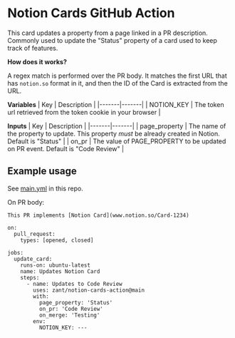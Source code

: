# Notion Cards GitHub Action

This card updates a property from a page linked in a PR description. Commonly used to update the "Status" property of a card used to keep track of features.

**How does it works?**

A regex match is performed over the PR body. It matches the first URL that has `notion.so` format in it, and then the ID of the Card is extracted from the URL.


**Variables**
| Key | Description |
|-------|-------|
| NOTION_KEY | The token url retrieved from the token cookie in your browser |

**Inputs**
| Key | Description |
|-------|-------|
| page_property | The name of the property to update. This property _must_ be already created in Notion. Default is "Status" |
| on_pr | The value of PAGE_PROPERTY to be updated on PR event. Default is "Code Review" |

## Example usage

See [main.yml](https://github.com/zant/notion-cards-action/blob/main/.github/workflows/main.yml) in this repo.

On PR body:
```
This PR implements [Notion Card](www.notion.so/Card-1234)
```

```
on: 
  pull_request:
    types: [opened, closed]

jobs:
  update_card:
    runs-on: ubuntu-latest
    name: Updates Notion Card
    steps:
      - name: Updates to Code Review
        uses: zant/notion-cards-action@main
        with:
          page_property: 'Status'
          on_pr: 'Code Review'
          on_merge: 'Testing'
        env:
          NOTION_KEY: ---
```
